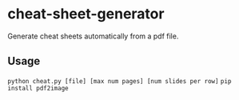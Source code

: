 # cheat-sheet-generator
Generate cheat sheets automatically from a pdf file.

## Usage
`python cheat.py [file] [max num pages] [num slides per row]`
`pip install pdf2image`
